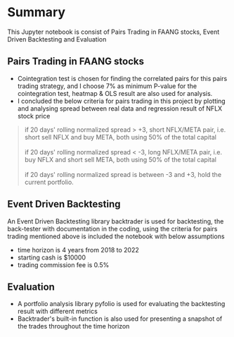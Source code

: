 # Summary
This Jupyter notebook is consist of Pairs Trading in FAANG stocks, Event Driven Backtesting and Evaluation

## Pairs Trading in FAANG stocks

- Cointegration test is chosen for finding the correlated pairs for this pairs trading strategy, and I choose 7% as minimum P-value for the cointegration test, heatmap & OLS result are also used for analysis.
- I concluded the below criteria for pairs trading in this project by plotting and analysing spread between real data and regression result of NFLX stock price
>if 20 days' rolling normalized spread > +3, short NFLX/META pair, i.e. short sell NFLX and buy META, both using 50% of the total capital <br>
> <br>
>if 20 days' rolling normalized spread < -3, long NFLX/META pair, i.e. buy NFLX and short sell META, both using 50% of the total capital <br>
> <br>
>if 20 days' rolling normalized spread is between -3 and +3, hold the current portfolio.

## Event Driven Backtesting

An Event Driven Backtesting library backtrader is used for backtesting, the back-tester with documentation in the coding, using the criteria for pairs trading mentioned above is included the notebook with below assumptions
- time horizon is 4 years from 2018 to 2022
- starting cash is $10000
- trading commission fee is 0.5%

## Evaluation

- A portfolio analysis library pyfolio is used for evaluating the backtesting result with different metrics
- Backtrader's built-in function is also used for presenting a snapshot of the trades throughout the time horizon

